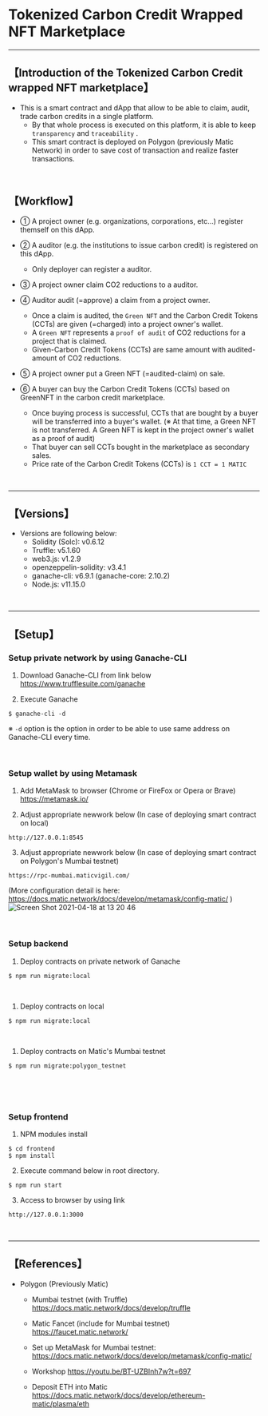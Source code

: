# Tokenized Carbon Credit Wrapped NFT Marketplace

***

## 【Introduction of the Tokenized Carbon Credit wrapped NFT marketplace】
- This is a smart contract and dApp that allow to be able to claim, audit, trade carbon credits in a single platform. 
  - By that whole process is executed on this platform, it is able to keep `transparency` and `traceability` .
  - This smart contract is deployed on Polygon (previously Matic Network) in order to save cost of transaction and realize faster transactions. 

&nbsp;

## 【Workflow】
- ① A project owner (e.g. organizations, corporations, etc...) register themself on this dApp.
- ② A auditor (e.g. the institutions to issue carbon credit) is registered on this dApp.
  - Only deployer can register a auditor.

- ③ A project owner claim CO2 reductions to a auditor.
- ④ Auditor audit (=approve) a claim from a project owner.
  - Once a claim is audited, the `Green NFT` and the Carbon Credit Tokens (CCTs) are given (=charged) into a project owner's wallet.
  - A `Green NFT` represents a `proof of audit` of CO2 reductions for a project that is claimed.
  - Given-Carbon Credit Tokens (CCTs) are same amount with audited-amount of CO2 reductions.

- ⑤ A project owner put a Green NFT (=audited-claim) on sale.
- ⑥ A buyer can buy the Carbon Credit Tokens (CCTs) based on GreenNFT in the carbon credit marketplace.
  - Once buying process is successful, CCTs that are bought by a buyer will be transferred into a buyer's wallet.
    (※ At that time, a Green NFT is not transferred. A Green NFT is kept in the project owner's wallet as a proof of audit)
  - That buyer can sell CCTs bought in the marketplace as secondary sales.
  - Price rate of the Carbon Credit Tokens (CCTs) is `1 CCT = 1 MATIC`

<br>

***

## 【Versions】
- Versions are following below:
  - Solidity (Solc): v0.6.12
  - Truffle: v5.1.60
  - web3.js: v1.2.9
  - openzeppelin-solidity: v3.4.1
  - ganache-cli: v6.9.1 (ganache-core: 2.10.2)
  - Node.js: v11.15.0

&nbsp;

***

## 【Setup】

### Setup private network by using Ganache-CLI
1. Download Ganache-CLI from link below  
https://www.trufflesuite.com/ganache  


2. Execute Ganache   
```
$ ganache-cli -d
```
※ `-d` option is the option in order to be able to use same address on Ganache-CLI every time.

&nbsp;


### Setup wallet by using Metamask
1. Add MetaMask to browser (Chrome or FireFox or Opera or Brave)    
https://metamask.io/  


2. Adjust appropriate newwork below (In case of deploying smart contract on local)
```
http://127.0.0.1:8545
```

3. Adjust appropriate newwork below (In case of deploying smart contract on Polygon's Mumbai testnet)
```
https://rpc-mumbai.maticvigil.com/
```
(More configuration detail is here: https://docs.matic.network/docs/develop/metamask/config-matic/ )
![Screen Shot 2021-04-18 at 13 20 46](https://user-images.githubusercontent.com/19357502/115134313-124d1e00-a04a-11eb-99bb-901d86477111.png)



&nbsp;


### Setup backend
1. Deploy contracts on private network of Ganache
```
$ npm run migrate:local
```

&nbsp;

1. Deploy contracts on local
```
$ npm run migrate:local
```

&nbsp;

1. Deploy contracts on Matic's Mumbai testnet
```
$ npm run migrate:polygon_testnet
```

&nbsp;

<br>


### Setup frontend
1. NPM modules install
```
$ cd frontend
$ npm install
```

2. Execute command below in root directory.
```
$ npm run start
```

3. Access to browser by using link 
```
http://127.0.0.1:3000
```

&nbsp;

***

## 【References】
- Polygon (Previously Matic)
  - Mumbai testnet (with Truffle)
    https://docs.matic.network/docs/develop/truffle

  - Matic Fancet (include for Mumbai testnet)
    https://faucet.matic.network/

  - Set up MetaMask for Mumbai testnet:  
    https://docs.matic.network/docs/develop/metamask/config-matic/

  - Workshop
    https://youtu.be/BT-UZBInh7w?t=697  

  - Deposit ETH into Matic
    https://docs.matic.network/docs/develop/ethereum-matic/plasma/eth
